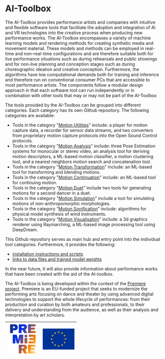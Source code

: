 # AI-Toolbox

The AI-Toolbox provides performance artists and companies with intuitive and flexible software tools that facilitate the adoption and integration of AI and VR technologies into the creative process when producing new performance works.  The AI-Toolbox encompasses a variety of machine learning models and rendering methods for creating synthetic media and movement material. These models and methods can be employed in real-time and non-real-time configurations and are therefore suitable both for live performance situations such as during rehearsals and public showings and for non-live planning and conception stages such as during choreographic ideation and creative conception. Furthermore, the algorithms have low computational demands both for training and inference and therefore run on conventional consumer PCs that are accessible to most performance artists. The components follow a modular design approach in that each software tool can run independently or in combination with other tools that may or may not be part of the AI-Toolbox 

The tools provided by the AI-Toolbox can be grouped into different categories. Each category has its own Github repository. The following categories are available:

- Tools in the category "[Motion Utilities](https://github.com/bisnad/MotionUtilities)" include: a player for motion capture data, a recorder for sensor data streams, and two converters from proprietary motion capture protocols into the Open Sound Control protocols. 
- Tools in the category "[Motion Analysis](https://github.com/bisnad/MotionAnalysis)” include: three Pose Estimation systems for monocular or stereo video, an analysis tool for deriving motion descriptors, a ML-based motion classifier, a motion clustering tool, and a nearest neighbors motion search and concatenation tool. 
- Tools in the category "[Motion Transformation](https://github.com/bisnad/MotionTransformation)" include: an ML-based tool for transforming and blending motions.
- Tools in the category "[Motion Continuation](https://github.com/bisnad/MotionContinuation)" include: an ML-based tool for continuing motion.
- Tools in the category "[Motion Duet](https://github.com/bisnad/MotionDuet)" include two tools for generating motions for a second dancer in a duet.
- Tools in the category "[Motion Simulation](https://github.com/bisnad/MotionSimulation)" include a tool for simulating motions of non-anthropomorphic morphologies. 
- Tools in the category  “[Motion Sonification](https://github.com/bisnad/MotionSonification)” include: algorithms for physical model synthesis of wind instruments. 
- Tools in the category “[Motion Visualisation](https://github.com/bisnad/MotionVisualisation)” include: a 3d graphics renderer using Raymarching, a ML-based image processing tool using DeepDream.

This Github repository serves as main hub and entry point into the individual tool categories. Furthermore, it provides the following:

- [installation instructions and scripts](Installers)
- [links to data files and trained model weights](Data) 

In the near future, it will also provide information about performance works that have been created with the aid of the AI-toolbox. 

The AI-Toolbox is being developed within the context of the [Premiere project](https://premiere-project.eu/). Premiere is an EU-funded project that seeks to modernize the performing arts focusing on dance and theater by using advanced digital technologies to support the whole lifecycle of performances: from their production and curation by both amateurs and professionals, to their delivery and understanding from the audience, as well as their analysis and interpretation by art scholars. 

| <img src="docs_media/logo_gradient.jpg" alt="logo_gradient" style="zoom:10%;" /> | <img src="docs_media/EU_Emblem.jpg" alt="EU_Emblem" style="zoom:10%;" /> |
| -----------------------------------------------------------: | :----------------------------------------------------------- |